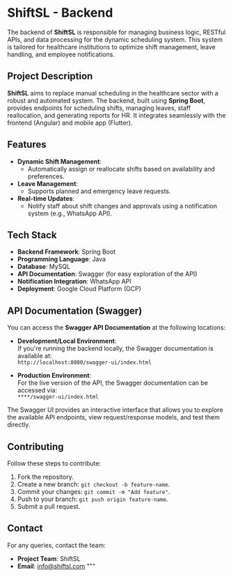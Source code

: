 # ShiftSL - Backend

The backend of **ShiftSL** is responsible for managing business logic, RESTful APIs, and data processing for the dynamic scheduling system. This system is tailored for healthcare institutions to optimize shift management, leave handling, and employee notifications.

## Project Description
**ShiftSL** aims to replace manual scheduling in the healthcare sector with a robust and automated system. The backend, built using **Spring Boot**, provides endpoints for scheduling shifts, managing leaves, staff reallocation, and generating reports for HR. It integrates seamlessly with the frontend (Angular) and mobile app (Flutter).

## Features
- **Dynamic Shift Management**:
    - Automatically assign or reallocate shifts based on availability and preferences.
- **Leave Management**:
    - Supports planned and emergency leave requests.
- **Real-time Updates**:
    - Notify staff about shift changes and approvals using a notification system (e.g., WhatsApp API).

## Tech Stack
- **Backend Framework**: Spring Boot
- **Programming Language**: Java
- **Database**: MySQL
- **API Documentation**: Swagger (for easy exploration of the API)
- **Notification Integration**: WhatsApp API
- **Deployment**: Google Cloud Platform (GCP)

## API Documentation (Swagger)
You can access the **Swagger API Documentation** at the following locations:

- **Development/Local Environment**:  
  If you're running the backend locally, the Swagger documentation is available at:  
  `http://localhost:8080/swagger-ui/index.html`

- **Production Environment**:  
  For the live version of the API, the Swagger documentation can be accessed via:  
  `****/swagger-ui/index.html`  
  

The Swagger UI provides an interactive interface that allows you to explore the available API endpoints, view request/response models, and test them directly.

## Contributing
Follow these steps to contribute:

1. Fork the repository.
2. Create a new branch: `git checkout -b feature-name`.
3. Commit your changes: `git commit -m "Add feature"`.
4. Push to your branch: `git push origin feature-name`.
5. Submit a pull request.

## Contact
For any queries, contact the team:

- **Project Team**: ShiftSL
- **Email**: info@shiftsl.com
"""
